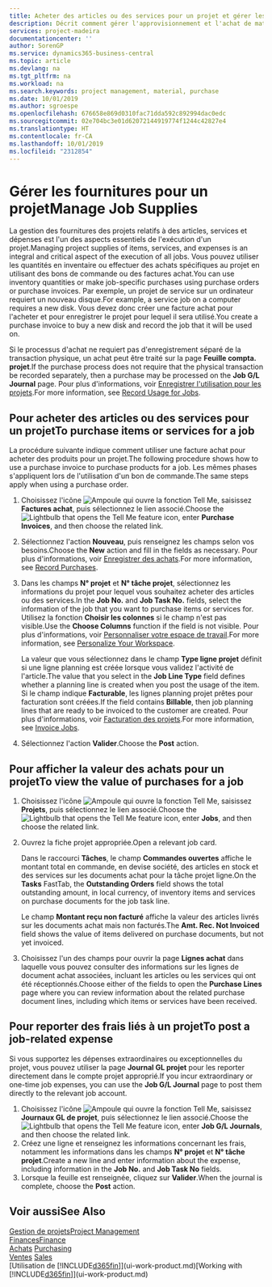 ```yaml
---
title: Acheter des articles ou des services pour un projet et gérer les fournitures| Microsoft Docs
description: Décrit comment gérer l'approvisionnement et l'achat de matériel et de services pour les projets.
services: project-madeira
documentationcenter: ''
author: SorenGP
ms.service: dynamics365-business-central
ms.topic: article
ms.devlang: na
ms.tgt_pltfrm: na
ms.workload: na
ms.search.keywords: project management, material, purchase
ms.date: 10/01/2019
ms.author: sgroespe
ms.openlocfilehash: 676658e869d0310fac71dda592c892994dac0edc
ms.sourcegitcommit: 02e704bc3e01d62072144919774f1244c42827e4
ms.translationtype: HT
ms.contentlocale: fr-CA
ms.lasthandoff: 10/01/2019
ms.locfileid: "2312854"
---
```

# <a name="manage-job-supplies"></a><span data-ttu-id="3a0af-103">Gérer les fournitures pour un projet</span><span class="sxs-lookup"><span data-stu-id="3a0af-103">Manage Job Supplies</span></span>
<span data-ttu-id="3a0af-104">La gestion des fournitures des projets relatifs à des articles, services et dépenses est l'un des aspects essentiels de l'exécution d'un projet.</span><span class="sxs-lookup"><span data-stu-id="3a0af-104">Managing project supplies of items, services, and expenses is an integral and critical aspect of the execution of all jobs.</span></span> <span data-ttu-id="3a0af-105">Vous pouvez utiliser les quantités en inventaire ou effectuer des achats spécifiques au projet en utilisant des bons de commande ou des factures achat.</span><span class="sxs-lookup"><span data-stu-id="3a0af-105">You can use inventory quantities or make job-specific purchases using purchase orders or purchase invoices.</span></span> <span data-ttu-id="3a0af-106">Par exemple, un projet de service sur un ordinateur requiert un nouveau disque.</span><span class="sxs-lookup"><span data-stu-id="3a0af-106">For example, a service job on a computer requires a new disk.</span></span> <span data-ttu-id="3a0af-107">Vous devez donc créer une facture achat pour l'acheter et pour enregistrer le projet pour lequel il sera utilisé.</span><span class="sxs-lookup"><span data-stu-id="3a0af-107">You create a purchase invoice to buy a new disk and record the job that it will be used on.</span></span>

<span data-ttu-id="3a0af-108">Si le processus d'achat ne requiert pas d'enregistrement séparé de la transaction physique, un achat peut être traité sur la page **Feuille compta. projet**.</span><span class="sxs-lookup"><span data-stu-id="3a0af-108">If the purchase process does not require that the physical transaction be recorded separately, then a purchase may be processed on the **Job G/L Journal** page.</span></span> <span data-ttu-id="3a0af-109">Pour plus d'informations, voir [Enregistrer l'utilisation pour les projets](projects-how-record-job-usage.md).</span><span class="sxs-lookup"><span data-stu-id="3a0af-109">For more information, see [Record Usage for Jobs](projects-how-record-job-usage.md).</span></span>

## <a name="to-purchase-items-or-services-for-a-job"></a><span data-ttu-id="3a0af-110">Pour acheter des articles ou des services pour un projet</span><span class="sxs-lookup"><span data-stu-id="3a0af-110">To purchase items or services for a job</span></span>
<span data-ttu-id="3a0af-111">La procédure suivante indique comment utiliser une facture achat pour acheter des produits pour un projet.</span><span class="sxs-lookup"><span data-stu-id="3a0af-111">The following procedure shows how to use a purchase invoice to purchase products for a job.</span></span> <span data-ttu-id="3a0af-112">Les mêmes phases s'appliquent lors de l'utilisation d'un bon de commande.</span><span class="sxs-lookup"><span data-stu-id="3a0af-112">The same steps apply when using a purchase order.</span></span>  

1. <span data-ttu-id="3a0af-113">Choisissez l'icône ![Ampoule qui ouvre la fonction Tell Me](media/ui-search/search_small.png "Dites-moi ce que vous voulez faire"), saisissez **Factures achat**, puis sélectionnez le lien associé.</span><span class="sxs-lookup"><span data-stu-id="3a0af-113">Choose the ![Lightbulb that opens the Tell Me feature](media/ui-search/search_small.png "Tell me what you want to do") icon, enter **Purchase Invoices**, and then choose the related link.</span></span>  
2. <span data-ttu-id="3a0af-114">Sélectionnez l'action **Nouveau**, puis renseignez les champs selon vos besoins.</span><span class="sxs-lookup"><span data-stu-id="3a0af-114">Choose the **New** action and fill in the fields as necessary.</span></span> <span data-ttu-id="3a0af-115">Pour plus d'informations, voir [Enregistrer des achats](purchasing-how-record-purchases.md).</span><span class="sxs-lookup"><span data-stu-id="3a0af-115">For more information, see [Record Purchases](purchasing-how-record-purchases.md).</span></span>
3. <span data-ttu-id="3a0af-116">Dans les champs **N° projet** et **N° tâche projet**, sélectionnez les informations du projet pour lequel vous souhaitez acheter des articles ou des services.</span><span class="sxs-lookup"><span data-stu-id="3a0af-116">In the **Job No.** and **Job Task No.** fields, select the information of the job that you want to purchase items or services for.</span></span> <span data-ttu-id="3a0af-117">Utilisez la fonction **Choisir les colonnes** si le champ n'est pas visible.</span><span class="sxs-lookup"><span data-stu-id="3a0af-117">Use the **Choose Columns** function if the field is not visible.</span></span> <span data-ttu-id="3a0af-118">Pour plus d'informations, voir [Personnaliser votre espace de travail](ui-personalization-user.md).</span><span class="sxs-lookup"><span data-stu-id="3a0af-118">For more information, see [Personalize Your Workspace](ui-personalization-user.md).</span></span>

    <span data-ttu-id="3a0af-119">La valeur que vous sélectionnez dans le champ **Type ligne projet** définit si une ligne planning est créée lorsque vous validez l'activité de l'article.</span><span class="sxs-lookup"><span data-stu-id="3a0af-119">The value that you select in the **Job Line Type** field defines whether a planning line is created when you post the usage of the item.</span></span> <span data-ttu-id="3a0af-120">Si le champ indique **Facturable**, les lignes planning projet prêtes pour facturation sont créées.</span><span class="sxs-lookup"><span data-stu-id="3a0af-120">If the field contains **Billable**, then job planning lines that are ready to be invoiced to the customer are created.</span></span> <span data-ttu-id="3a0af-121">Pour plus d'informations, voir [Facturation des projets](projects-how-invoice-jobs.md).</span><span class="sxs-lookup"><span data-stu-id="3a0af-121">For more information, see [Invoice Jobs](projects-how-invoice-jobs.md).</span></span>
4. <span data-ttu-id="3a0af-122">Sélectionnez l'action **Valider**.</span><span class="sxs-lookup"><span data-stu-id="3a0af-122">Choose the **Post** action.</span></span>

## <a name="to-view-the-value-of-purchases-for-a-job"></a><span data-ttu-id="3a0af-123">Pour afficher la valeur des achats pour un projet</span><span class="sxs-lookup"><span data-stu-id="3a0af-123">To view the value of purchases for a job</span></span>
1. <span data-ttu-id="3a0af-124">Choisissez l'icône ![Ampoule qui ouvre la fonction Tell Me](media/ui-search/search_small.png "Dites-moi ce que vous voulez faire"), saisissez **Projets**, puis sélectionnez le lien associé.</span><span class="sxs-lookup"><span data-stu-id="3a0af-124">Choose the ![Lightbulb that opens the Tell Me feature](media/ui-search/search_small.png "Tell me what you want to do") icon, enter **Jobs**, and then choose the related link.</span></span>
2. <span data-ttu-id="3a0af-125">Ouvrez la fiche projet appropriée.</span><span class="sxs-lookup"><span data-stu-id="3a0af-125">Open a relevant job card.</span></span>

    <span data-ttu-id="3a0af-126">Dans le raccourci **Tâches**, le champ **Commandes ouvertes** affiche le montant total en commande, en devise société, des articles en stock et des services sur les documents achat pour la tâche projet ligne.</span><span class="sxs-lookup"><span data-stu-id="3a0af-126">On the **Tasks** FastTab, the **Outstanding Orders** field shows the total outstanding amount, in local currency, of inventory items and services on purchase documents for the job task line.</span></span>  

    <span data-ttu-id="3a0af-127">Le champ **Montant reçu non facturé** affiche la valeur des articles livrés sur les documents achat mais non facturés.</span><span class="sxs-lookup"><span data-stu-id="3a0af-127">The **Amt. Rec. Not Invoiced** field shows the value of items delivered on purchase documents, but not yet invoiced.</span></span>  
3. <span data-ttu-id="3a0af-128">Choisissez l'un des champs pour ouvrir la page **Lignes achat** dans laquelle vous pouvez consulter des informations sur les lignes de document achat associées, incluant les articles ou les services qui ont été réceptionnés.</span><span class="sxs-lookup"><span data-stu-id="3a0af-128">Choose either of the fields to open the **Purchase Lines** page where you can review information about the related purchase document lines, including which items or services have been received.</span></span>

## <a name="to-post-a-job-related-expense"></a><span data-ttu-id="3a0af-129">Pour reporter des frais liés à un projet</span><span class="sxs-lookup"><span data-stu-id="3a0af-129">To post a job-related expense</span></span>
<span data-ttu-id="3a0af-130">Si vous supportez les dépenses extraordinaires ou exceptionnelles du projet, vous pouvez utiliser la page **Journal GL projet** pour les reporter directement dans le compte projet approprié.</span><span class="sxs-lookup"><span data-stu-id="3a0af-130">If you incur extraordinary or one-time job expenses, you can use the **Job G/L Journal** page to post them directly to the relevant job account.</span></span>

1. <span data-ttu-id="3a0af-131">Choisissez l'icône ![Ampoule qui ouvre la fonction Tell Me](media/ui-search/search_small.png "Dites-moi ce que vous voulez faire"), saisissez **Journaux GL de projet**, puis sélectionnez le lien associé.</span><span class="sxs-lookup"><span data-stu-id="3a0af-131">Choose the ![Lightbulb that opens the Tell Me feature](media/ui-search/search_small.png "Tell me what you want to do") icon, enter **Job G/L Journals**, and then choose the related link.</span></span>  
2. <span data-ttu-id="3a0af-132">Créez une ligne et renseignez les informations concernant les frais, notamment les informations dans les champs **N° projet** et **N° tâche projet**.</span><span class="sxs-lookup"><span data-stu-id="3a0af-132">Create a new line and enter information about the expense, including information in the **Job No.** and **Job Task No** fields.</span></span>  
3. <span data-ttu-id="3a0af-133">Lorsque la feuille est renseignée, cliquez sur **Valider**.</span><span class="sxs-lookup"><span data-stu-id="3a0af-133">When the journal is complete, choose the **Post** action.</span></span>

## <a name="see-also"></a><span data-ttu-id="3a0af-134">Voir aussi</span><span class="sxs-lookup"><span data-stu-id="3a0af-134">See Also</span></span>
[<span data-ttu-id="3a0af-135">Gestion de projets</span><span class="sxs-lookup"><span data-stu-id="3a0af-135">Project Management</span></span>](projects-manage-projects.md)  
[<span data-ttu-id="3a0af-136">Finances</span><span class="sxs-lookup"><span data-stu-id="3a0af-136">Finance</span></span>](finance.md)  
<span data-ttu-id="3a0af-137">[Achats](purchasing-manage-purchasing.md)       </span><span class="sxs-lookup"><span data-stu-id="3a0af-137">[Purchasing](purchasing-manage-purchasing.md)       </span></span>  
<span data-ttu-id="3a0af-138">[Ventes](sales-manage-sales.md)    </span><span class="sxs-lookup"><span data-stu-id="3a0af-138">[Sales](sales-manage-sales.md)    </span></span>  
<span data-ttu-id="3a0af-139">[Utilisation de [!INCLUDE[d365fin](includes/d365fin_md.md)]](ui-work-product.md)</span><span class="sxs-lookup"><span data-stu-id="3a0af-139">[Working with [!INCLUDE[d365fin](includes/d365fin_md.md)]](ui-work-product.md)</span></span>  

